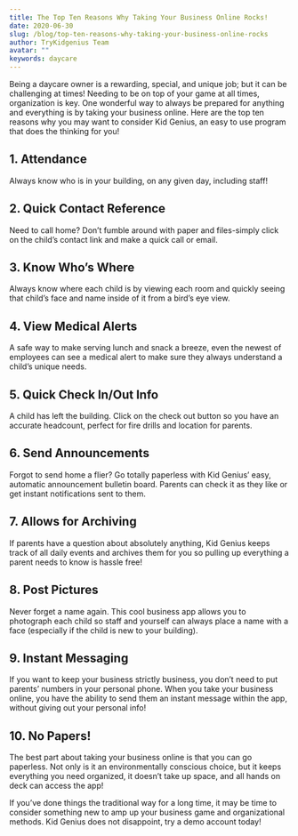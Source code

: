 ```yaml
---
title: The Top Ten Reasons Why Taking Your Business Online Rocks!
date: 2020-06-30
slug: /blog/top-ten-reasons-why-taking-your-business-online-rocks
author: TryKidgenius Team
avatar: ""
keywords: daycare
---
```

Being a daycare owner is a rewarding, special, and unique job; but it can be challenging at
times! Needing to be on top of your game at all times, organization is key. One wonderful way to
always be prepared for anything and everything is by taking your business online. Here are the
top ten reasons why you may want to consider Kid Genius, an easy to use program that does
the thinking for you!

## 1. Attendance

Always know who is in your building, on any given day, including staff!

## 2. Quick Contact Reference

Need to call home? Don’t fumble around with paper and files-simply click on the child’s
contact link and make a quick call or email.

## 3. Know Who’s Where

Always know where each child is by viewing each room and quickly seeing that child’s face and name inside of it from a bird’s eye view.

## 4. View Medical Alerts

A safe way to make serving lunch and snack a breeze, even the newest of employees can see a medical alert to make sure they always understand a child’s unique needs.

## 5. Quick Check In/Out Info

A child has left the building. Click on the check out button so you have an accurate headcount, perfect for fire drills and location for parents.

## 6. Send Announcements

Forgot to send home a flier? Go totally paperless with Kid Genius’ easy, automatic announcement bulletin board. Parents can check it as they like or get instant notifications sent to them.

## 7. Allows for Archiving

If parents have a question about absolutely anything, Kid Genius keeps track of all daily events and archives them for you so pulling up everything a parent needs to know is hassle free!

## 8. Post Pictures

Never forget a name again. This cool business app allows you to photograph each child so staff and yourself can always place a name with a face (especially if the child is new to your building).

## 9. Instant Messaging

If you want to keep your business strictly business, you don’t need to put parents’ numbers in your personal phone. When you take your business online, you have the ability to send them an instant message within the app, without giving out your personal info!

## 10. No Papers!

The best part about taking your business online is that you can go paperless. Not only is it an environmentally conscious choice, but it keeps everything you need organized, it doesn’t take up space, and all hands on deck can access the app!

If you’ve done things the traditional way for a long time, it may be time to consider something new to amp up your business game and organizational methods. Kid Genius does not disappoint, try a demo account today!


